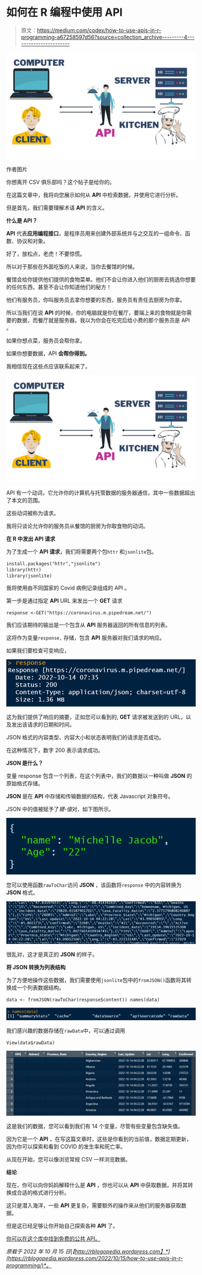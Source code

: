 # 如何在 R 编程中使用 API

> 原文：<https://medium.com/codex/how-to-use-apis-in-r-programming-a67258597d56?source=collection_archive---------4----------------------->

![](img/1536eb6516961fbf28d3be5ab5846515.png)

作者图片

你想离开 CSV 俱乐部吗？这个帖子是给你的。

在这篇文章中，我将向您展示如何从 **API** 中检索数据，并使用它进行分析。

但是首先，我们需要理解术语 **API** 的含义。

**什么是 API？**

**API** 代表**应用编程接口**，是程序员用来创建外部系统并与之交互的一组命令、函数、协议和对象。

好了，放松点，老虎！不要惊慌。

所以对于那些在外面吃饭的人来说，当你去餐馆的时候。

餐馆会给你提供他们提供的食物菜单。他们不会让你进入他们的厨房去挑选你想要的任何东西，甚至不会让你知道他们的秘方！

他们有服务员，你叫服务员去拿你想要的东西，服务员有责任去厨房为你拿。

所以当我们在说 **API** 的时候，你的电脑就是你在餐厅，要端上来的食物就是你需要的数据，而餐厅就是服务器。我以为你会在吃完后给小费的那个服务员是 API 。

如果你想点菜，服务员会帮你拿。

如果你想要数据，API **会帮你得到。**

我相信现在这些点应该联系起来了。

![](img/9c72111d8a17a722d4cddff4fa1a54d2.png)

API 有一个动词，它允许你的计算机与托管数据的服务器通信，其中一些数据超出了本文的范围。

这些动词被称为请求。

我将只谈论允许你的服务员从餐馆的厨房为你取食物的动词。

**在 R 中发出 API 请求**

为了生成一个 **API 请求**，我们将需要两个包`httr` 和`jsonlite`包。

```
install.packages("httr","jsonlite") 
library(httr) 
library(jsonlite)
```

我将使用由不同国家的 Covid 病例记录组成的 API 。

第一步是通过指定 **API** URL 来发出一个 **GET** 请求

```
response <-GET("https://coronavirus.m.pipedream.net/")
```

我们应该期待的输出是一个包含从 **API** 服务器返回的所有信息的列表。

这将作为变量`response,` 存储，包含 **API** 服务器对我们请求的响应。

如果我们要检查可变响应，

![](img/d87137df85c77348cc3267c5bd7fae06.png)

这为我们提供了响应的摘要，正如您可以看到的, **GET** 请求被发送到的 URL，以及发出该请求的日期和时间。

JSON 格式的内容类型、内容大小和状态表明我们的请求是否成功。

在这种情况下，数字 200 表示请求成功。

**JSON 是什么？**

变量 response 包含一个列表，在这个列表中，我们的数据以一种叫做 **JSON** 的原始格式存储。

**JSON** 是在 **API** 中存储和传输数据的结构，代表 Javascript 对象符号。

JSON 中的值被赋予了*键-值*对，如下图所示。

![](img/9140449f11e19002201595034e30348e.png)

您可以使用函数`rawToChar`访问 **JSON** ，该函数将`response` 中的内容转换为 **JSON** 格式。

![](img/cf803f49b4b71b65af177a813045f8a8.png)

很乱对，这才是真正的 **JSON** 的样子。

**将 JSON 转换为列表结构**

为了方便地操作这些数据，我们需要使用`jsonlite`包中的`fromJSON()`函数将其转换成一个列表数据结构。

```
data <- fromJSON(rawToChar(response$content)) names(data)
```

![](img/a1b60152ffbff77f97c29e7b049f6e77.png)

我们感兴趣的数据存储在`rawData`中，可以通过调用

```
View(data$rawData)
```

![](img/906effaf5a5096db8e55d3dedcb13747.png)

这是我们的数据，您可以看到我们有 14 个变量，尽管有些变量包含缺失值。

因为它是一个 **API** ，在写这篇文章时，这些是你看到的当前值，数据定期更新，因为你可以探索和看到 COVID 的发生率和死亡率。

从现在开始，您可以像浏览常规 CSV 一样浏览数据。

**结论**

现在，你可以向你妈妈解释什么是 **API** ，你也可以从 **API** 中获取数据，并将其转换成合适的格式进行分析。

这只是潜入海洋，一些 **API** 更复杂，需要额外的操作来从他们的服务器获取数据。

但是这已经足够让你开始自己探索各种 **API** 了。

[你可以在这个库中找到免费的公共 API。](https://github.com/public-apis/public-apis)

*原载于 2022 年 10 月 15 日*[*【http://rblogopedia.wordpress.com】*](https://rblogopedia.wordpress.com/2022/10/15/how-to-use-apis-in-r-programming/)*。*